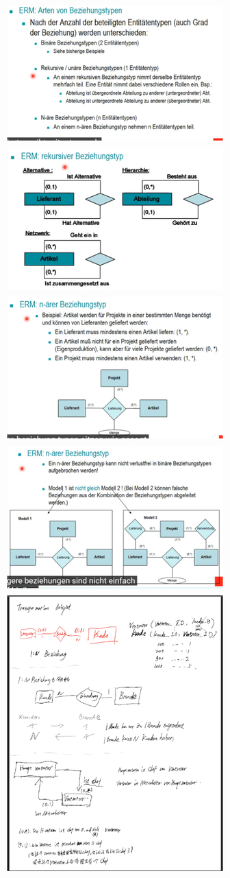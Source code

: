 
![](image/Pasted%20image%2020241103185548.png) 


![](image/Pasted%20image%2020241103185941.png)


![](image/Pasted%20image%2020241103191209.png) 

 
![](image/Pasted%20image%2020241103191435.png)



![](image/Pasted%20image%2020241117204217.png)
 


